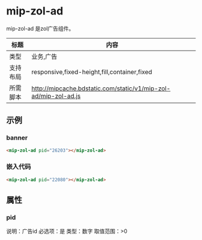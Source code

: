 # mip-zol-ad

mip-zol-ad 是zol广告组件。

标题|内容
----|----
类型|业务,广告
支持布局|responsive,fixed-height,fill,container,fixed
所需脚本|http://mipcache.bdstatic.com/static/v1/mip-zol-ad/mip-zol-ad.js

## 示例

### banner
```html
<mip-zol-ad pid="26203"></mip-zol-ad>
```

### 嵌入代码
```html
<mip-zol-ad pid="22080"></mip-zol-ad>
```

## 属性

### pid
说明：广告id
必选项：是
类型：数字
取值范围：>0